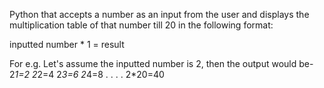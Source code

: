 Python that accepts a number as an input from the user and displays the multiplication table of that number till 20 in the following format:

inputted number * 1 = result

For e.g.
Let's assume the inputted number is 2, then the output would be- 
2*1=2
2*2=4
2*3=6
2*4=8
.
.
.
.
2*20=40
